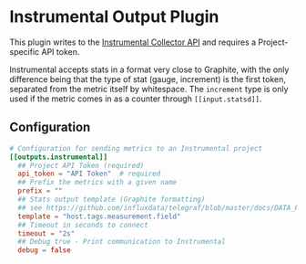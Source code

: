 # Instrumental Output Plugin

This plugin writes to the [Instrumental Collector
API](https://instrumentalapp.com/docs/tcp-collector) and requires a
Project-specific API token.

Instrumental accepts stats in a format very close to Graphite, with the only
difference being that the type of stat (gauge, increment) is the first token,
separated from the metric itself by whitespace. The `increment` type is only
used if the metric comes in as a counter through `[[input.statsd]]`.

## Configuration

```toml @sample.conf
# Configuration for sending metrics to an Instrumental project
[[outputs.instrumental]]
  ## Project API Token (required)
  api_token = "API Token"  # required
  ## Prefix the metrics with a given name
  prefix = ""
  ## Stats output template (Graphite formatting)
  ## see https://github.com/influxdata/telegraf/blob/master/docs/DATA_FORMATS_OUTPUT.md#graphite
  template = "host.tags.measurement.field"
  ## Timeout in seconds to connect
  timeout = "2s"
  ## Debug true - Print communication to Instrumental
  debug = false
```
